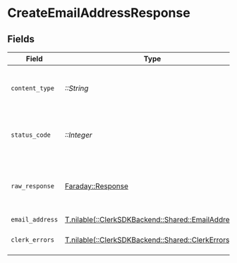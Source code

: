 # CreateEmailAddressResponse


## Fields

| Field                                                                                     | Type                                                                                      | Required                                                                                  | Description                                                                               |
| ----------------------------------------------------------------------------------------- | ----------------------------------------------------------------------------------------- | ----------------------------------------------------------------------------------------- | ----------------------------------------------------------------------------------------- |
| `content_type`                                                                            | *::String*                                                                                | :heavy_check_mark:                                                                        | HTTP response content type for this operation                                             |
| `status_code`                                                                             | *::Integer*                                                                               | :heavy_check_mark:                                                                        | HTTP response status code for this operation                                              |
| `raw_response`                                                                            | [Faraday::Response](https://www.rubydoc.info/gems/faraday/Faraday/Response)               | :heavy_check_mark:                                                                        | Raw HTTP response; suitable for custom response parsing                                   |
| `email_address`                                                                           | [T.nilable(::ClerkSDKBackend::Shared::EmailAddress)](../../models/shared/emailaddress.md) | :heavy_minus_sign:                                                                        | Success                                                                                   |
| `clerk_errors`                                                                            | [T.nilable(::ClerkSDKBackend::Shared::ClerkErrors)](../../models/shared/clerkerrors.md)   | :heavy_minus_sign:                                                                        | Request was not successful                                                                |